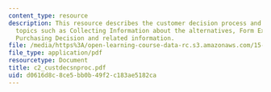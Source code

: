 ```yaml
---
content_type: resource
description: This resource describes the customer decision process and explains the
  topics such as Collecting Information about the alternatives, Form Expectations,
  Purchasing Decision and related information.
file: /media/https%3A/open-learning-course-data-rc.s3.amazonaws.com/15-810-marketing-management-fall-2004/d0616d8c8ce5bb0b49f2c183ae5182ca_c2_custdecsnproc.pdf
file_type: application/pdf
resourcetype: Document
title: c2_custdecsnproc.pdf
uid: d0616d8c-8ce5-bb0b-49f2-c183ae5182ca
---
```

